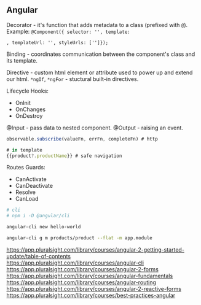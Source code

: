 Angular
-

Decorator - it's function that adds metadata to a class (prefixed with `@`).
Example: `@Component({ selector: '', template: `<div></div>`, templateUrl: '', styleUrls: ['']});`

Binding - coordinates communication between the component's class and its template.

Directive - custom html element or attribute used to power up and extend our html.
`*ngIf`, `*ngFor` - stuctural built-in directives.

Lifecycle Hooks:
* OnInit
* OnChanges
* OnDestroy

@Input - pass data to nested component.
@Output - raising an event.

````js
observable.subscribe(valueFn, errFn, completeFn) # http

# in template
{{product?.productName}} # safe navigation
````

Routes Guards:
* CanActivate
* CanDeactivate
* Resolve
* CanLoad

````sh
# cli
# npm i -D @angular/cli

angular-cli new hello-world

angular-cli g m products/product --flat -m app.module
````

https://app.pluralsight.com/library/courses/angular-2-getting-started-update/table-of-contents
https://app.pluralsight.com/library/courses/angular-cli
https://app.pluralsight.com/library/courses/angular-2-forms
https://app.pluralsight.com/library/courses/angular-fundamentals
https://app.pluralsight.com/library/courses/angular-routing
https://app.pluralsight.com/library/courses/angular-2-reactive-forms
https://app.pluralsight.com/library/courses/best-practices-angular
